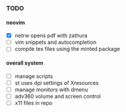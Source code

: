 ### TODO
#### neovim
- [x] netrw opens pdf with zathura
- [ ] vim snippets and autocompletion
- [ ] compile tex files using the minted package
#### overall system
- [ ] manage scripts
- [ ] st uses dpi settings of Xresources
- [ ] manage monitors with dmenu
- [ ] adv360 volume and screen control
- [ ] x11 files in repo
